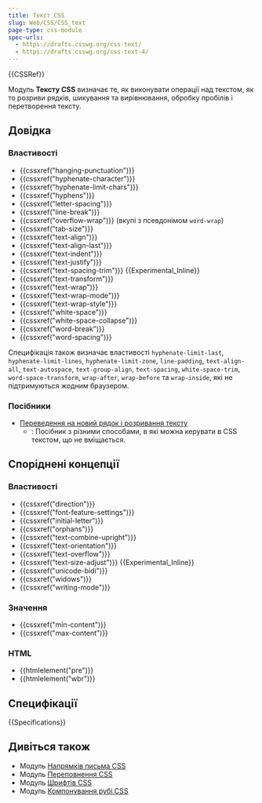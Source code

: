 ```yaml
---
title: Текст CSS
slug: Web/CSS/CSS_text
page-type: css-module
spec-urls:
  - https://drafts.csswg.org/css-text/
  - https://drafts.csswg.org/css-text-4/
---
```


{{CSSRef}}

Модуль **Тексту CSS** визначає те, як виконувати операції над текстом, як то розриви рядків, шикування та вирівнювання, обробку пробілів і перетворення тексту.

## Довідка

### Властивості

- {{cssxref("hanging-punctuation")}}
- {{cssxref("hyphenate-character")}}
- {{cssxref("hyphenate-limit-chars")}}
- {{cssxref("hyphens")}}
- {{cssxref("letter-spacing")}}
- {{cssxref("line-break")}}
- {{cssxref("overflow-wrap")}} (вкупі з псевдонімом `word-wrap`)
- {{cssxref("tab-size")}}
- {{cssxref("text-align")}}
- {{cssxref("text-align-last")}}
- {{cssxref("text-indent")}}
- {{cssxref("text-justify")}}
- {{cssxref("text-spacing-trim")}} {{Experimental_Inline}}
- {{cssxref("text-transform")}}
- {{cssxref("text-wrap")}}
- {{cssxref("text-wrap-mode")}}
- {{cssxref("text-wrap-style")}}
- {{cssxref("white-space")}}
- {{cssxref("white-space-collapse")}}
- {{cssxref("word-break")}}
- {{cssxref("word-spacing")}}

Специфікація також визначає властивості `hyphenate-limit-last`, `hyphenate-limit-lines`, `hyphenate-limit-zone`, `line-padding`, `text-align-all`, `text-autospace`, `text-group-align`, `text-spacing`, `white-space-trim`, `word-space-transform`, `wrap-after`, `wrap-before` та `wrap-inside`, які не підтримуються жодним браузером.

### Посібники

- [Переведення на новий рядок і розривання тексту](/uk/docs/Web/CSS/CSS_text/Wrapping_breaking_text)
  - : Посібник з різними способами, в які можна керувати в CSS текстом, що не вміщається.

## Споріднені концепції

### Властивості

- {{cssxref("direction")}}
- {{cssxref("font-feature-settings")}}
- {{cssxref("initial-letter")}}
- {{cssxref("orphans")}}
- {{cssxref("text-combine-upright")}}
- {{cssxref("text-orientation")}}
- {{cssxref("text-overflow")}}
- {{cssxref("text-size-adjust")}} {{Experimental_Inline}}
- {{cssxref("unicode-bidi")}}
- {{cssxref("widows")}}
- {{cssxref("writing-mode")}}

### Значення

- {{cssxref("min-content")}}
- {{cssxref("max-content")}}

### HTML

- {{htmlelement("pre")}}
- {{htmlelement("wbr")}}

## Специфікації

{{Specifications}}

## Дивіться також

- Модуль [Напрямків письма CSS](/uk/docs/Web/CSS/CSS_writing_modes)
- Модуль [Переповнення CSS](/uk/docs/Web/CSS/CSS_overflow)
- Модуль [Шрифтів CSS](/uk/docs/Web/CSS/CSS_fonts)
- Модуль [Компонування рубі CSS](/uk/docs/Web/CSS/CSS_ruby_layout)
